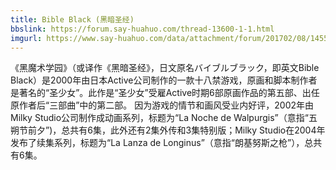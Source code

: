 ```yaml
---
title: Bible Black (黑暗圣经)
bbslink: https://forum.say-huahuo.com/thread-13600-1-1.html
imgurl: https://www.say-huahuo.com/data/attachment/forum/201702/08/145536bcbmcch871jl7chc.jpg
---
```


《黑魔术学园》（或译作《黑暗圣经》，日文原名バイブルブラック，即英文Bible Black）是2000年由日本Active公司制作的一款十八禁游戏，原画和脚本制作者是著名的“圣少女”。此作是“圣少女”受雇Active时期6部原画作品的第五部、出任原作者后“三部曲”中的第二部。
因为游戏的情节和画风受业内好评，2002年由Milky Studio公司制作成动画系列，标题为“La Noche de Walpurgis”（意指“五朔节前夕”)，总共有6集，此外还有2集外传和3集特别版；Milky Studio在2004年发布了续集系列，标题为“La Lanza de Longinus”（意指“朗基努斯之枪”），总共有6集。<!--more-->
